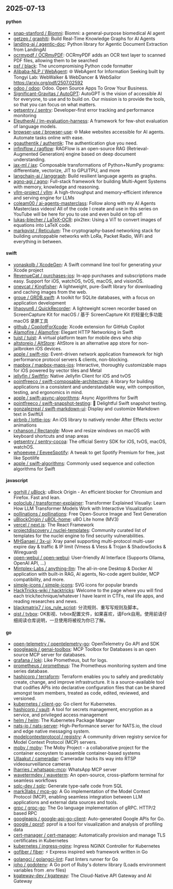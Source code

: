 ## 2025-07-13

#### python
* [snap-stanford / Biomni](https://github.com/snap-stanford/Biomni): Biomni: a general-purpose biomedical AI agent
* [getzep / graphiti](https://github.com/getzep/graphiti): Build Real-Time Knowledge Graphs for AI Agents
* [landing-ai / agentic-doc](https://github.com/landing-ai/agentic-doc): Python library for Agentic Document Extraction from LandingAI
* [ocrmypdf / OCRmyPDF](https://github.com/ocrmypdf/OCRmyPDF): OCRmyPDF adds an OCR text layer to scanned PDF files, allowing them to be searched
* [psf / black](https://github.com/psf/black): The uncompromising Python code formatter
* [Alibaba-NLP / WebAgent](https://github.com/Alibaba-NLP/WebAgent): 🌐 WebAgent for Information Seeking built by Tongyi Lab: WebWalker & WebDancer & WebSailor https://arxiv.org/pdf/2507.02592
* [odoo / odoo](https://github.com/odoo/odoo): Odoo. Open Source Apps To Grow Your Business.
* [Significant-Gravitas / AutoGPT](https://github.com/Significant-Gravitas/AutoGPT): AutoGPT is the vision of accessible AI for everyone, to use and to build on. Our mission is to provide the tools, so that you can focus on what matters.
* [getsentry / sentry](https://github.com/getsentry/sentry): Developer-first error tracking and performance monitoring
* [EleutherAI / lm-evaluation-harness](https://github.com/EleutherAI/lm-evaluation-harness): A framework for few-shot evaluation of language models.
* [browser-use / browser-use](https://github.com/browser-use/browser-use): 🌐 Make websites accessible for AI agents. Automate tasks online with ease.
* [goauthentik / authentik](https://github.com/goauthentik/authentik): The authentication glue you need.
* [infiniflow / ragflow](https://github.com/infiniflow/ragflow): RAGFlow is an open-source RAG (Retrieval-Augmented Generation) engine based on deep document understanding.
* [jax-ml / jax](https://github.com/jax-ml/jax): Composable transformations of Python+NumPy programs: differentiate, vectorize, JIT to GPU/TPU, and more
* [langchain-ai / langgraph](https://github.com/langchain-ai/langgraph): Build resilient language agents as graphs.
* [agno-agi / agno](https://github.com/agno-agi/agno): Full-stack framework for building Multi-Agent Systems with memory, knowledge and reasoning.
* [vllm-project / vllm](https://github.com/vllm-project/vllm): A high-throughput and memory-efficient inference and serving engine for LLMs
* [coleam00 / ai-agents-masterclass](https://github.com/coleam00/ai-agents-masterclass): Follow along with my AI Agents Masterclass videos! All of the code I create and use in this series on YouTube will be here for you to use and even build on top of!
* [lukas-blecher / LaTeX-OCR](https://github.com/lukas-blecher/LaTeX-OCR): pix2tex: Using a ViT to convert images of equations into LaTeX code.
* [markqvist / Reticulum](https://github.com/markqvist/Reticulum): The cryptography-based networking stack for building unstoppable networks with LoRa, Packet Radio, WiFi and everything in between.

#### swift
* [yonaskolb / XcodeGen](https://github.com/yonaskolb/XcodeGen): A Swift command line tool for generating your Xcode project
* [RevenueCat / purchases-ios](https://github.com/RevenueCat/purchases-ios): In-app purchases and subscriptions made easy. Support for iOS, watchOS, tvOS, macOS, and visionOS.
* [onevcat / Kingfisher](https://github.com/onevcat/Kingfisher): A lightweight, pure-Swift library for downloading and caching images from the web.
* [groue / GRDB.swift](https://github.com/groue/GRDB.swift): A toolkit for SQLite databases, with a focus on application development
* [lihaoyun6 / QuickRecorder](https://github.com/lihaoyun6/QuickRecorder): A lightweight screen recorder based on ScreenCapture Kit for macOS / 基于 ScreenCapture Kit 的轻量化多功能 macOS 录屏工具
* [github / CopilotForXcode](https://github.com/github/CopilotForXcode): Xcode extension for GitHub Copilot
* [Alamofire / Alamofire](https://github.com/Alamofire/Alamofire): Elegant HTTP Networking in Swift
* [tuist / tuist](https://github.com/tuist/tuist): A virtual platform team for mobile devs who ship
* [altstoreio / AltStore](https://github.com/altstoreio/AltStore): AltStore is an alternative app store for non-jailbroken iOS devices.
* [apple / swift-nio](https://github.com/apple/swift-nio): Event-driven network application framework for high performance protocol servers & clients, non-blocking.
* [mapbox / mapbox-maps-ios](https://github.com/mapbox/mapbox-maps-ios): Interactive, thoroughly customizable maps for iOS powered by vector tiles and Metal
* [jellyfin / Swiftfin](https://github.com/jellyfin/Swiftfin): Native Jellyfin Client for iOS and tvOS
* [pointfreeco / swift-composable-architecture](https://github.com/pointfreeco/swift-composable-architecture): A library for building applications in a consistent and understandable way, with composition, testing, and ergonomics in mind.
* [apple / swift-async-algorithms](https://github.com/apple/swift-async-algorithms): Async Algorithms for Swift
* [pointfreeco / swift-snapshot-testing](https://github.com/pointfreeco/swift-snapshot-testing): 📸 Delightful Swift snapshot testing.
* [gonzalezreal / swift-markdown-ui](https://github.com/gonzalezreal/swift-markdown-ui): Display and customize Markdown text in SwiftUI
* [airbnb / lottie-ios](https://github.com/airbnb/lottie-ios): An iOS library to natively render After Effects vector animations
* [rxhanson / Rectangle](https://github.com/rxhanson/Rectangle): Move and resize windows on macOS with keyboard shortcuts and snap areas
* [getsentry / sentry-cocoa](https://github.com/getsentry/sentry-cocoa): The official Sentry SDK for iOS, tvOS, macOS, watchOS.
* [whoeevee / EeveeSpotify](https://github.com/whoeevee/EeveeSpotify): A tweak to get Spotify Premium for free, just like Spotilife
* [apple / swift-algorithms](https://github.com/apple/swift-algorithms): Commonly used sequence and collection algorithms for Swift

#### javascript
* [gorhill / uBlock](https://github.com/gorhill/uBlock): uBlock Origin - An efficient blocker for Chromium and Firefox. Fast and lean.
* [poloclub / transformer-explainer](https://github.com/poloclub/transformer-explainer): Transformer Explained Visually: Learn How LLM Transformer Models Work with Interactive Visualization
* [pollinations / pollinations](https://github.com/pollinations/pollinations): Free Open-Source Image and Text Generation
* [uBlockOrigin / uBOL-home](https://github.com/uBlockOrigin/uBOL-home): uBO Lite home (MV3)
* [vercel / next.js](https://github.com/vercel/next.js): The React Framework
* [projectdiscovery / nuclei-templates](https://github.com/projectdiscovery/nuclei-templates): Community curated list of templates for the nuclei engine to find security vulnerabilities.
* [MHSanaei / 3x-ui](https://github.com/MHSanaei/3x-ui): Xray panel supporting multi-protocol multi-user expire day & traffic & IP limit (Vmess & Vless & Trojan & ShadowSocks & Wireguard)
* [open-webui / open-webui](https://github.com/open-webui/open-webui): User-friendly AI Interface (Supports Ollama, OpenAI API, ...)
* [Mintplex-Labs / anything-llm](https://github.com/Mintplex-Labs/anything-llm): The all-in-one Desktop & Docker AI application with built-in RAG, AI agents, No-code agent builder, MCP compatibility, and more.
* [simple-icons / simple-icons](https://github.com/simple-icons/simple-icons): SVG icons for popular brands
* [HackTricks-wiki / hacktricks](https://github.com/HackTricks-wiki/hacktricks): Welcome to the page where you will find each trick/technique/whatever I have learnt in CTFs, real life apps, and reading researches and news.
* [blackmatrix7 / ios_rule_script](https://github.com/blackmatrix7/ios_rule_script): 分流规则、重写写规则及脚本。
* [qist / tvbox](https://github.com/qist/tvbox): OK影视、tvbox配置文件，如果喜欢，请Fork自用。使用前请仔细阅读仓库说明，一旦使用将被视为你已了解。

#### go
* [open-telemetry / opentelemetry-go](https://github.com/open-telemetry/opentelemetry-go): OpenTelemetry Go API and SDK
* [googleapis / genai-toolbox](https://github.com/googleapis/genai-toolbox): MCP Toolbox for Databases is an open source MCP server for databases.
* [grafana / loki](https://github.com/grafana/loki): Like Prometheus, but for logs.
* [prometheus / prometheus](https://github.com/prometheus/prometheus): The Prometheus monitoring system and time series database.
* [hashicorp / terraform](https://github.com/hashicorp/terraform): Terraform enables you to safely and predictably create, change, and improve infrastructure. It is a source-available tool that codifies APIs into declarative configuration files that can be shared amongst team members, treated as code, edited, reviewed, and versioned.
* [kubernetes / client-go](https://github.com/kubernetes/client-go): Go client for Kubernetes.
* [hashicorp / vault](https://github.com/hashicorp/vault): A tool for secrets management, encryption as a service, and privileged access management
* [helm / helm](https://github.com/helm/helm): The Kubernetes Package Manager
* [nats-io / nats-server](https://github.com/nats-io/nats-server): High-Performance server for NATS.io, the cloud and edge native messaging system.
* [modelcontextprotocol / registry](https://github.com/modelcontextprotocol/registry): A community driven registry service for Model Context Protocol (MCP) servers.
* [moby / moby](https://github.com/moby/moby): The Moby Project - a collaborative project for the container ecosystem to assemble container-based systems
* [Ullaakut / cameradar](https://github.com/Ullaakut/cameradar): Cameradar hacks its way into RTSP videosurveillance cameras
* [lharries / whatsapp-mcp](https://github.com/lharries/whatsapp-mcp): WhatsApp MCP server
* [wavetermdev / waveterm](https://github.com/wavetermdev/waveterm): An open-source, cross-platform terminal for seamless workflows
* [sqlc-dev / sqlc](https://github.com/sqlc-dev/sqlc): Generate type-safe code from SQL
* [mark3labs / mcp-go](https://github.com/mark3labs/mcp-go): A Go implementation of the Model Context Protocol (MCP), enabling seamless integration between LLM applications and external data sources and tools.
* [grpc / grpc-go](https://github.com/grpc/grpc-go): The Go language implementation of gRPC. HTTP/2 based RPC
* [googleapis / google-api-go-client](https://github.com/googleapis/google-api-go-client): Auto-generated Google APIs for Go.
* [google / pprof](https://github.com/google/pprof): pprof is a tool for visualization and analysis of profiling data
* [cert-manager / cert-manager](https://github.com/cert-manager/cert-manager): Automatically provision and manage TLS certificates in Kubernetes
* [kubernetes / ingress-nginx](https://github.com/kubernetes/ingress-nginx): Ingress NGINX Controller for Kubernetes
* [gofiber / fiber](https://github.com/gofiber/fiber): ⚡️ Express inspired web framework written in Go
* [golangci / golangci-lint](https://github.com/golangci/golangci-lint): Fast linters runner for Go
* [joho / godotenv](https://github.com/joho/godotenv): A Go port of Ruby's dotenv library (Loads environment variables from .env files)
* [kgateway-dev / kgateway](https://github.com/kgateway-dev/kgateway): The Cloud-Native API Gateway and AI Gateway
